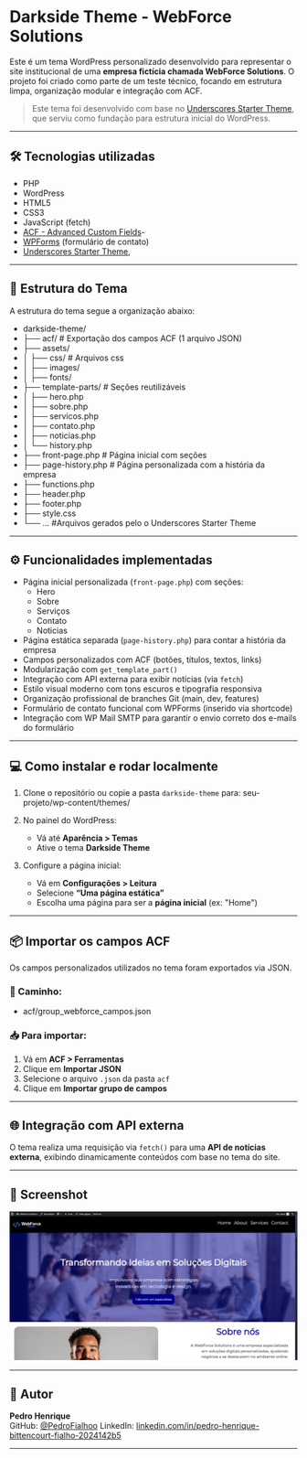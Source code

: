 # Darkside Theme - WebForce Solutions

Este é um tema WordPress personalizado desenvolvido para representar o site institucional de uma **empresa fictícia chamada WebForce Solutions**. O projeto foi criado como parte de um teste técnico, focando em estrutura limpa, organização modular e integração com ACF.

> Este tema foi desenvolvido com base no [Underscores Starter Theme](https://underscores.me/), que serviu como fundação para estrutura inicial do WordPress.
---

## 🛠️ Tecnologias utilizadas

- PHP
- WordPress
- HTML5
- CSS3
- JavaScript (fetch)
- [ACF - Advanced Custom Fields](https://www.advancedcustomfields.com/)- 
- [WPForms](https://wpforms.com/) (formulário de contato)
- [Underscores Starter Theme](https://underscores.me/),

---

## 📁 Estrutura do Tema

A estrutura do tema segue a organização abaixo:

- darkside-theme/
- ├── acf/   # Exportação dos campos ACF (1 arquivo JSON)
- ├── assets/ 
- │ ├── css/   # Arquivos css
- │ ├── images/
- │ ├── fonts/
- ├── template-parts/   # Seções reutilizáveis
- │ ├── hero.php
- │ ├── sobre.php
- │ ├── servicos.php
- │ ├── contato.php
- │ ├── noticias.php
- │ └── history.php
- ├── front-page.php   # Página inicial com seções
- ├── page-history.php   # Página personalizada com a história da empresa
- ├── functions.php
- ├── header.php
- ├── footer.php
- ├── style.css
- └── ...       #Arquivos gerados pelo o Underscores Starter Theme

---

## ⚙️ Funcionalidades implementadas

- Página inicial personalizada (`front-page.php`) com seções:
  - Hero
  - Sobre
  - Serviços
  - Contato
  - Noticias
- Página estática separada (`page-history.php`) para contar a história da empresa
- Campos personalizados com ACF (botões, títulos, textos, links)
- Modularização com `get_template_part()`
- Integração com API externa para exibir notícias (via `fetch`)
- Estilo visual moderno com tons escuros e tipografia responsiva
- Organização profissional de branches Git (main, dev, features)
- Formulário de contato funcional com WPForms (inserido via shortcode)
- Integração com WP Mail SMTP para garantir o envio correto dos e-mails do formulário



---

## 💻 Como instalar e rodar localmente

1. Clone o repositório ou copie a pasta `darkside-theme` para:
   seu-projeto/wp-content/themes/

2. No painel do WordPress:
   - Vá até **Aparência > Temas**
   - Ative o tema **Darkside Theme**

3. Configure a página inicial:
   - Vá em **Configurações > Leitura**
   - Selecione **“Uma página estática”**
   - Escolha uma página para ser a **página inicial** (ex: "Home")

---

## 📦 Importar os campos ACF

Os campos personalizados utilizados no tema foram exportados via JSON.

### 📁 Caminho:

- acf/group_webforce_campos.json

### 📥 Para importar:

1. Vá em **ACF > Ferramentas**
2. Clique em **Importar JSON**
3. Selecione o arquivo `.json` da pasta `acf`
4. Clique em **Importar grupo de campos**

---

## 🌐 Integração com API externa

O tema realiza uma requisição via `fetch()` para uma **API de notícias externa**, exibindo dinamicamente conteúdos com base no tema do site.

---

## 📸 Screenshot

![WebForce Solutions](screenshot.png)

---

## 👤 Autor

**Pedro Henrique**  
GitHub: [@PedroFialhoo](https://github.com/PedroFialhoo)
LinkedIn: [linkedin.com/in/pedro-henrique-bittencourt-fialho-2024142b5](https://www.linkedin.com/in/pedro-henrique-bittencourt-fialho-2024142b5)

---


